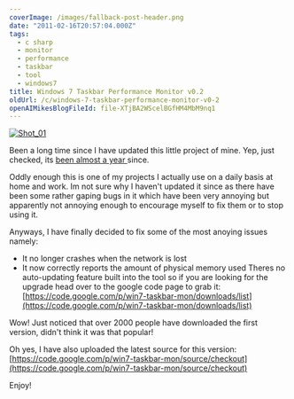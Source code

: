```yaml
---
coverImage: /images/fallback-post-header.png
date: "2011-02-16T20:57:04.000Z"
tags:
  - c sharp
  - monitor
  - performance
  - taskbar
  - tool
  - windows7
title: Windows 7 Taskbar Performance Monitor v0.2
oldUrl: /c/windows-7-taskbar-performance-monitor-v0-2
openAIMikesBlogFileId: file-XTjBA2WScelBGfHM4MbM9nq1
---
```


[![](https://www.mikecann.blog/wp-content/uploads/2011/02/Shot_01.png "Shot_01")](https://www.mikecann.blog/wp-content/uploads/2011/02/Shot_01.png)

Been a long time since I have updated this little project of mine. Yep, just checked, its [been almost a year ](/posts/windows-7-taskbar-monitor/)since.

<!-- more -->

Oddly enough this is one of my projects I actually use on a daily basis at home and work. Im not sure why I haven't updated it since as there have been some rather gaping bugs in it which have been very annoying but apparently not annoying enough to encourage myself to fix them or to stop using it.

Anyways, I have finally decided to fix some of the most anoying issues namely:

- It no longer crashes when the network is lost
- It now correctly reports the amount of physical memory used
  Theres no auto-updating feature built into the tool so if you are looking for the upgrade head over to the google code page to grab it: [https://code.google.com/p/win7-taskbar-mon/downloads/list](https://code.google.com/p/win7-taskbar-mon/downloads/list)

Wow! Just noticed that over 2000 people have downloaded the first version, didn't think it was that popular!

Oh yes, I have also uploaded the latest source for this version: [https://code.google.com/p/win7-taskbar-mon/source/checkout](https://code.google.com/p/win7-taskbar-mon/source/checkout)

Enjoy!

